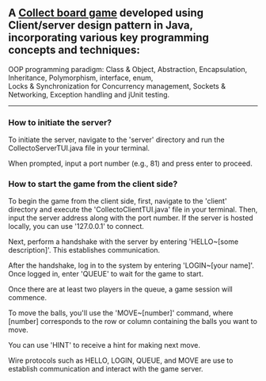 ## A [<ins>Collect board game</ins>](https://boardgamegeek.com/boardgame/260926/collecto) developed using Client/server design pattern in Java, incorporating various key programming concepts and techniques:

OOP programming paradigm: Class & Object, Abstraction, Encapsulation, Inheritance, Polymorphism, interface, enum,\
Locks & Synchronization for Concurrency management, Sockets & Networking, Exception handling and jUnit testing.

---
### How to initiate the server?
To initiate the server, navigate to the 'server' directory and run the CollectoServerTUI.java file in your terminal. 

When prompted, input a port number (e.g., 81) and press enter to proceed.

### How to start the game from the client side?

To begin the game from the client side, first, navigate to the 'client' directory and execute the 'CollectoClientTUI.java' file in your terminal. Then, input the server address along with the port number. If the server is hosted locally, you can use '127.0.0.1' to connect.

Next, perform a handshake with the server by entering 'HELLO~[some description]'. This establishes communication.

After the handshake, log in to the system by entering 'LOGIN~[your name]'. Once logged in, enter 'QUEUE' to wait for the game to start.

Once there are at least two players in the queue, a game session will commence.

To move the balls, you'll use the 'MOVE~[number]' command, where [number] corresponds to the row or column containing the balls you want to move. 

You can use 'HINT' to receive a hint for making next move.

Wire protocols such as HELLO, LOGIN, QUEUE, and MOVE are use to establish communication and interact with the game server.



